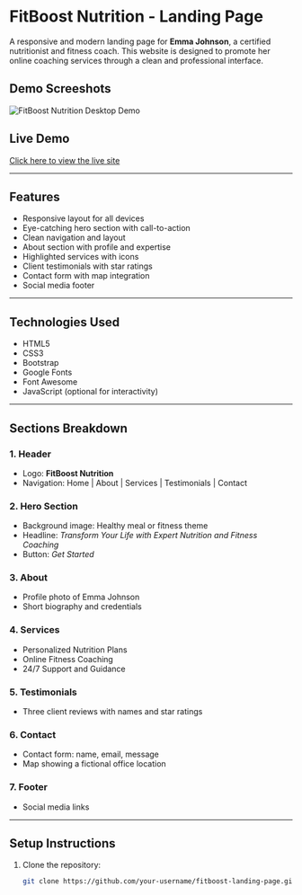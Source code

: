# FitBoost Nutrition - Landing Page

A responsive and modern landing page for **Emma Johnson**, a certified nutritionist and fitness coach. This website is designed to promote her online coaching services through a clean and professional interface.

## Demo Screeshots

![FitBoost Nutrition Desktop Demo](./readme-images/desktop.png "Desktop Demo")

## Live Demo

[Click here to view the live site](https://medrayentn.github.io/FitBoost-Nutrition)  

---

## Features

- Responsive layout for all devices
- Eye-catching hero section with call-to-action
- Clean navigation and layout
- About section with profile and expertise
- Highlighted services with icons
- Client testimonials with star ratings
- Contact form with map integration
- Social media footer

---

## Technologies Used

- HTML5  
- CSS3
- Bootstrap
- Google Fonts  
- Font Awesome  
- JavaScript (optional for interactivity)

---

## Sections Breakdown

### 1. Header
- Logo: **FitBoost Nutrition**
- Navigation: Home | About | Services | Testimonials | Contact

### 2. Hero Section
- Background image: Healthy meal or fitness theme
- Headline: *Transform Your Life with Expert Nutrition and Fitness Coaching*
- Button: *Get Started*

### 3. About
- Profile photo of Emma Johnson
- Short biography and credentials

### 4. Services
- Personalized Nutrition Plans  
- Online Fitness Coaching  
- 24/7 Support and Guidance

### 5. Testimonials
- Three client reviews with names and star ratings

### 6. Contact
- Contact form: name, email, message
- Map showing a fictional office location

### 7. Footer
- Social media links

---

## Setup Instructions

1. Clone the repository:
   ```bash
   git clone https://github.com/your-username/fitboost-landing-page.git
